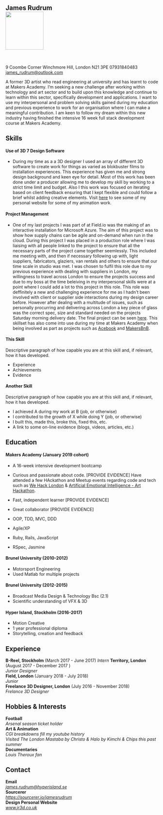 ## James Rudrum          <br>                <a href="https://sourcerer.io/jamesrudrum"><img src="https://avatars0.githubusercontent.com/u/45013014?v=4" height="125px" width="125px" alt=""/></a>

<a href="https://sourcerer.io/jamesrudrum"><img src="https://img.shields.io/badge/Ruby-179%20commits-orange.svg" alt=""></a>
<a href="https://sourcerer.io/jamesrudrum"><img src="https://img.shields.io/badge/JavaScript-56%20commits-orange.svg" alt=""></a>
<a href="https://sourcerer.io/jamesrudrum"><img src="https://img.shields.io/badge/CSS-56%20commits-orange.svg" alt=""></a>
<a href="https://sourcerer.io/jamesrudrum"><img src="https://img.shields.io/badge/SQL-50%20commits-orange.svg" alt=""></a>

9 Coombe Corner
Winchmore Hill, London
N21 3PE
07931840483
james_rudrum@outlook.com

A former 3D artist who read engineering at university and has learnt to code at Makers Academy. I’m seeking a new challenge after working within technology and art sector and to build upon this knowledge and continue to learn within this sector, specifically development and applications. I want to use my interpersonal and problem solving skills gained during my education and previous experience to work for an organisation where I can make a meaningful contribution. I am keen to follow my dream within this new industry having finished the intensive 16 week full stack development course at Makers Academy. 

## Skills

#### Use of 3D 7 Design Software

- During my time as a a 3D designer I used an array of different 3D software to create work for things as varied as blokbuster films to installation experiences. This experience has given me and strong design background and keen eye for detail. Most of this work has been done under a producer allowing me to develop my skill by working to a strict time limit and budget. Also I this work was focused on iterating based on client feedback ensuring that I kept flexible and could follow a brief whilst adding creative elements. Visit [here](www.jr3d.co.uk) to see some of my personal website for some of my animation work. 

#### Project Management

- One of my last projects I was part of at Field.io was the making of an interactive installation for  Microsoft Azure. The aim of this project was to show how supply chains can be agile and on-demand when run in the cloud. During this project I was placed in a production role where I was liaising with all people linked to the project to ensure that all the necessary parts of the project came together seemlessly. This included me meeting with, and then if necessary following up with, light suppliers, fabricators, glaziers, van rentals and others to ensure that our time scale in studio was met. I was chosen to fulfil this role due to my previous experience with dealing with suppliers in London, my willingness to travel across London to ensure the projects success and due to my boss at the time beleiving in my interpersonal skills were at a point where I could add a lot to this project in this role. This role was deffinitely a new and challenging experience for me as I hadn't been involved with client or supplier side interactions during my design career before. However after dealing with a multitude of issues, such as personally procurring and delivering across London a key piece of glass was the correct spec, size and standard needed on the projects Saturday morning delivery date. The final project can be seen [here](https://www.field.io/project/microsoft-responsive-potential/). This skillset has also come into use during my time at Makers Academy when being involved as part as projects such as [Acebook](https://github.com/teamnameundefined/acebook-team-name-undefined) and [MakersBnB](https://github.com/ellieturno/MakersBnB).

#### This Skill

Descriptive paragraph of how capable you are at this skill and, if relevant, how it has developed.

- Experience
- Achievements
- Evidence

#### Another Skill

Descriptive paragraph of how capable you are at this skill and, if relevant, how it has developed.

- I achieved A during my work at B (job, or otherwise)
- I contributed to the growth of X while doing Y (job, or otherwise)
- I built this, made this, broke this, fixed this, etc.
- A link to some on-line evidence (blogs, videos, articles, etc.)

## Education

#### Makers Academy (January 2019 cohort)

- A 16-week intensive development bootcamp
- Curious and passionate about code. [PROVIDE EVIDENCE]
  Have attended a few HAckathon and Meetup events regarding code and tech such as [We Hack London](https://www.wemakechange.org/wehacklondon) & [Artificial Emotional Intelligence - Art Hackathon](https://www.meetup.com/Algorithmic-Art/events/259362246/).
- Fast, independent learner [PROVIDE EVIDENCE]
- Great collaborator [PROVIDE EVIDENCE]

- OOP, TDD, MVC, DDD
- Agile/XP
- Ruby, Rails, JavaScript
- RSpec, Jasmine

#### Brunel University (2010-2012)

- Motorsport Engineering
- Used Matlab for multiple projects

#### Brunel University (2012-2015)

- Broadcast Media Design & Technology Bsc (2.1)
- Scientific understanding of VFX & 3D

#### Hyper Island, Stockholm (2016-2017)

- Motion Creative
- 1 year professional diploma
- Storytelling, creation and feedback

## Experience

**B-Reel, Stockholm** (March 2017 - June 2017)
*Intern*
**Territory, London** (August 2017 - December 2017 )    
*Junior Designer*  
**Field, London** (January 2018 - July 2018)   
*Junior*  
**Freelance 3D Designer, London** (July 2016 - November 2018)  
*Frelance 3D Designer*

## Hobbies & Interests   

**Football**  
*Arsenal season ticket holder*  
**Art & Animation**  
*CGI breakdowns fill my youtube history*  
*Visited The London Mastaba by Christo & Halo by Kimchi & Chips this past summer*  
**Documentaries**  
*Louis Theroux fan*

## Contact

**Email**   
*james.rudrum@hyperisland.se*  
**Sourcerer**  
*https://sourcerer.io/jamesrudrum*  
**Design Personal Website**  
*www.jr3d.co.uk*
